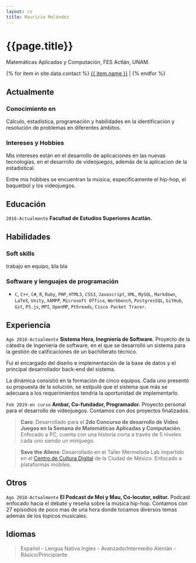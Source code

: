 ```yaml
---
layout: cv
title: Mauricio Meléndez
---
```

# {{page.title}}
Matemáticas Aplicadas y Computación, FES Actlán, UNAM.

<div id="webaddress">
{% for item in site.data.contact %}
  <a href="{{ item.link }}">{{ item.name }}</a> |
{% endfor %}
</div>

## Actualmente



### Conocimiento en

Cálculo, estadística, programación y habilidades en la identificación y resolución de problemas en diferentes ámbitos.


### Intereses y Hobbies

Mis intereses están en el desarrollo de aplicaciones en las nuevas tecnologías, en el desarrollo de videojuegos, además de la aplicacion de la estadistical.

Entre mis hobbies se encuentran la música, especificamente el hip-hop, el baquetbol y los videojuegos.

## Educación

`2016-Actualmente`
__Facultad de Estudios Superiores Acatlán.__

## Habilidades
### Soft skills
trabajo en equipo, bla bla

### Software y lenguajes de programación
- `C`, `C++`, `C#`, `R`, `Ruby`, `PHP`, `HTML5`, `CSS3`, `Javascript`, `XML`, `MySQL`, `Markdown`, `LaTeX`, `Unity`, `XAMPP`, `Microsoft Office`, `Workbench`, `PostgresSQL`, `GitHub`, `Git`, `P5.js`, `MPI`, `OpenMP`, `Pthreads`, `Cisco Packet Tracer`.


## Experiencia

`Ago 2018-Actualmente`
__Sistema Hera, Inegniería de Software.__
Proyecto de la cátedra de Ingeniería de software, en el que se desarrolló un sistema para la gestión de calificaciones de un bachillerato técnico.

Fui el encargado del diseño e implementación de la base de datos y el principal desarrollador back-end del sistema.

La dinámica consistió en la formación de cinco equipos. Cada uno presentó su propuesta de la solución, se estipuló que el sistema que más se adecuara a los requerimientos tendría la oportunidad de implementarlo.


`Feb 2019-en curso`
__Ambar, Co-fundador, Programador.__
Proyecto personal para el desarrollo de videojuegos.
Contamos con dos proyectos  finalizados.
  > **Caro**: Desarrollado para el **2do Concurso de desarrollo de Video Juegos en la Semana de Matemáticas Aplicadas y Computación**. Enfocado a PC, cuenta con una historia corta a través de 5 niveles cada uno siendo un minijuego.

  > **Save the Aliens**: Desarrollado en el Taller Mermelada Lab impartido en el [Centro de Cultura Digital](https://centroculturadigital.mx/) de la Ciudad de México. Enfocado a plataformas mobiles.


## Otros
`Ago 2018-Actualmente`
__El Podcast de Moi y Mau, Co-locutor, editor.__
Podcast enfocado hacia el debate y reseña sobre la música hip-hop. Contamos con 27 episodios de poco mas de una hora donde tocamos diversos temas además de los topicos musicales.


## Idiomas
  > Español - Lengua Nativa
  > Ingles - Avanzado/Intermedio
  > Alemán - Básico/Principiante

<!-- ### Footer

Last updated: May 2013 -->
